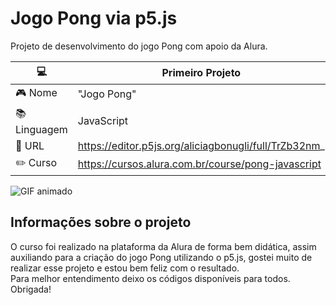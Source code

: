 # Jogo Pong via p5.js
Projeto de desenvolvimento do jogo Pong com apoio da Alura.

| :computer: | Primeiro Projeto |
| -----------| ---------------- |
|:video_game: Nome | "Jogo Pong" |
|:books: Linguagem| JavaScript |
|:star2: URL |https://editor.p5js.org/aliciagbonugli/full/TrZb32nm_
|:pencil2: Curso |https://cursos.alura.com.br/course/pong-javascript

![GIF animado](https://media.licdn.com/dms/image/D4D22AQFlcME5StPt9Q/feedshare-shrink_2048_1536/0/1691437098967?e=1695254400&v=beta&t=ac_9SRXlrEyOh2EMOZm1ALnGNbTvOcJW7zC78kY3yg0)

## Informações sobre o projeto 

O curso foi realizado na plataforma da Alura de forma bem didática, assim auxiliando para a criação do jogo Pong 
utilizando o p5.js, gostei muito de realizar esse projeto e estou bem feliz com o resultado.                    
Para melhor entendimento deixo os códigos disponíveis para todos.                           
Obrigada!
